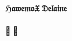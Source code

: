 # ℌ𝔞𝔴𝔢𝔪𝔬𝔛 𝔇𝔢𝔩𝔞𝔦𝔫𝔢

#  

<!--
**HawemoX/HawemoX** is a ✨ _special_ ✨ repository because its `README.md` (this file) appears on your GitHub profile.

Here are some ideas to get you started:

- 🔭 I’m currently working on ...
- 🌱 I’m currently learning ...
- 👯 I’m looking to collaborate on ...
- 🤔 I’m looking for help with ...
- 💬 Ask me about ...
- 📫 How to reach me: ...
- 😄 Pronouns: ...
- ⚡ Fun fact: ...
-->
